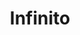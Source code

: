 ---
title: Infinito
date: 
draft: false

# descripcion
description : Aro de plata pasante

materials: Plata 925

color: Plateado

dimensions: 0,6cm x 1,5cm

code: 01-20-0438

type: "Aros"

categories: []

price: $1.740,00

# Images
# first image will be shown in the product page
images:
  # - image: "images/path_to_image"
  # La ubicacion de las imagenes es imagenes/Aros/Aros.Solo Plata/01-20-0438-infinito
  - image: "./images/aros/solo_plata/01-20-0438-infinito_a.JPG"
  - image: "./images/aros/solo_plata/01-20-0438-infinito_b.JPG"
---